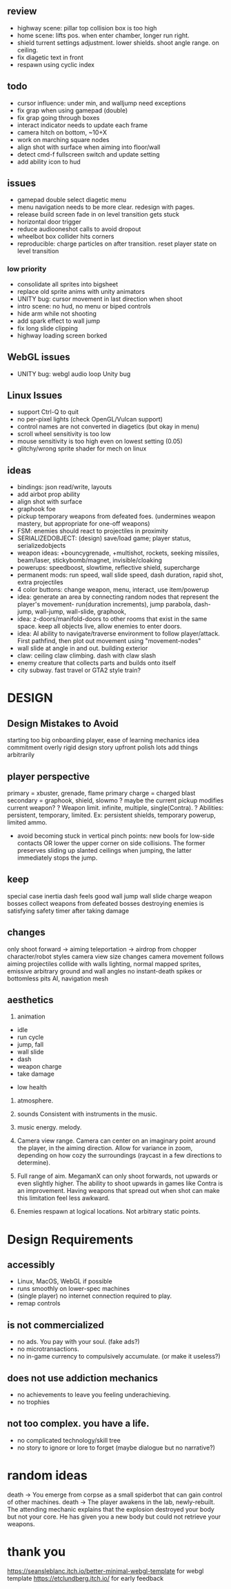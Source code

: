 ## review
+ highway scene: pillar top collision box is too high
+ home scene: lifts pos. when enter chamber, longer run right.
+ shield turrent settings adjustment. lower shields. shoot angle range. on ceiling.
+ fix diagetic text in front
+ respawn using cyclic index

## todo
- cursor influence: under min, and walljump need exceptions
- fix grap when using gamepad (double)
- fix grap going through boxes
- interact indicator needs to update each frame
- camera hitch on bottom, ~10+X
- work on marching square nodes
- align shot with surface when aiming into floor/wall
- detect cmd-f fullscreen switch and update setting
- add ability icon to hud

## issues
- gamepad double select diagetic menu
- menu navigation needs to be more clear. redesign with pages.
- release build screen fade in on level transition gets stuck
- horizontal door trigger
- reduce audiooneshot calls to avoid dropout
- wheelbot box collider hits corners
- reproducible: charge particles on after transition. reset player state on level transition

### low priority
- consolidate all sprites into bigsheet
- replace old sprite anims with unity animators
- UNITY bug: cursor movement in last direction when shoot
- intro scene: no hud, no menu or biped controls
- hide arm while not shooting
- add spark effect to wall jump
- fix long slide clipping
- highway loading screen borked

## WebGL issues
- UNITY bug: webgl audio loop Unity bug

## Linux Issues
- support Ctrl-Q to quit
- no per-pixel lights (check OpenGL/Vulcan support)
- control names are not converted in diagetics (but okay in menu)
- scroll wheel sensitivity is too low
- mouse sensitivity is too high even on lowest setting (0.05)
- glitchy/wrong sprite shader for mech on linux

## ideas
- bindings: json read/write, layouts
- add airbot prop ability
- align shot with surface
- graphook foe
- pickup temporary weapons from defeated foes. (undermines weapon mastery, but appropriate for one-off weapons)
- FSM: enemies should react to projectiles in proximity
- SERIALIZEDOBJECT: (design) save/load game; player status, serializedobjects
- weapon ideas: +bouncygrenade, +multishot, rockets, seeking missiles, beam/laser, stickybomb/magnet, invisible/cloaking
- powerups: speedboost, slowtime, reflective shield, supercharge
- permanent mods: run speed, wall slide speed, dash duration, rapid shot, extra projectiles
- 4 color buttons: change weapon, menu, interact, use item/powerup
- idea: generate an area by connecting random nodes that represent the player's movement- run(duration increments), jump parabola, dash-jump, wall-jump, wall-slide, graphook,
- idea: z-doors/manifold-doors to other rooms that exist in the same space. keep all objects live, allow enemies to enter doors.
- idea: AI ability to navigate/traverse environment to follow player/attack. First pathfind, then plot out movement using "movement-nodes"
- wall slide at angle in and out. building exterior
- claw: ceiling claw climbing. dash with claw slash
- enemy creature that collects parts and builds onto itself
- city subway. fast travel or GTA2 style train?

# DESIGN
## Design Mistakes to Avoid
starting too big
onboarding player, ease of learning mechanics
idea commitment
overly rigid design
story upfront
polish lots
add things arbitrarily

## player perspective
primary = xbuster, grenade, flame
primary charge = charged blast
secondary = graphook, shield, slowmo
? maybe the current pickup modifies current weapon?
? Weapon limit. infinite, multiple, single(Contra).
? Abilities: persistent, temporary, limited. Ex: persistent shields, temporary powerup, limited ammo.
- avoid becoming stuck in vertical pinch points: new bools for low-side contacts OR lower the upper corner on side collisions. The former preserves sliding up slanted ceilings when jumping, the latter immediately stops the jump.

## keep
special case inertia
dash feels good
wall jump
wall slide
charge weapon
bosses
collect weapons from defeated bosses
destroying enemies is satisfying
safety timer after taking damage

## changes
only shoot forward -> aiming
teleportation -> airdrop from chopper
character/robot styles
camera view size changes
camera movement follows aiming
projectiles collide with walls
lighting, normal mapped sprites, emissive
arbitrary ground and wall angles
no instant-death spikes or bottomless pits
AI, navigation mesh

## aesthetics
1. animation
+ idle
+ run cycle
+ jump, fall
+ wall slide
+ dash
+ weapon charge
+ take damage
- low health

1. atmosphere.

2. sounds
Consistent with instruments in the music.
3. music
energy. melody.

1. Camera view range.
Camera can center on an imaginary point around the player, in the aiming direction. Allow for variance in zoom, depending on how cozy the surroundings (raycast in a few directions to determine).
2. Full range of aim.
MegamanX can only shoot forwards, not upwards or even slightly higher. The ability to shoot upwards in games like Contra is an improvement. Having weapons that spread out when shot can make this limitation feel less awkward.
3. Enemies respawn at logical locations.
Not arbitrary static points.


# Design Requirements
## accessibly
- Linux, MacOS, WebGL if possible
- runs smoothly on lower-spec machines
- (single player) no internet connection required to play.
- remap controls
## is not commercialized
- no ads. You pay with your soul. (fake ads?)
- no microtransactions.
- no in-game currency to compulsively accumulate. (or make it useless?)
## does not use addiction mechanics
- no achievements to leave you feeling underachieving.
- no trophies
## not too complex. you have a life.
- no complicated technology/skill tree
- no story to ignore or lore to forget (maybe dialogue but no narrative?)


# random ideas
death -> You emerge from corpse as a small spiderbot that can gain control of other machines.
death -> The player awakens in the lab, newly-rebuilt. The attending mechanic explains that the explosion destroyed your body but not your core. He has given you a new body but could not retrieve your weapons.


# thank you
https://seansleblanc.itch.io/better-minimal-webgl-template for webgl template
https://etclundberg.itch.io/ for early feedback
